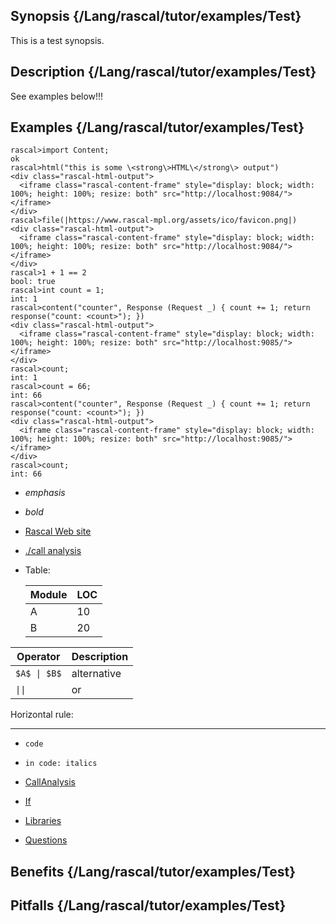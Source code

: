 ## Synopsis {/Lang/rascal/tutor/examples/Test}
This is a test synopsis.
 
## Description {/Lang/rascal/tutor/examples/Test}
See examples below!!!

## Examples  {/Lang/rascal/tutor/examples/Test}
 

```rascal-shell 
rascal>import Content; 
ok
rascal>html("this is some \<strong\>HTML\</strong\> output")
<div class="rascal-html-output">
  <iframe class="rascal-content-frame" style="display: block; width: 100%; height: 100%; resize: both" src="http://localhost:9084/"></iframe>
</div>
rascal>file(|https://www.rascal-mpl.org/assets/ico/favicon.png|)
<div class="rascal-html-output">
  <iframe class="rascal-content-frame" style="display: block; width: 100%; height: 100%; resize: both" src="http://localhost:9084/"></iframe>
</div>
rascal>1 + 1 == 2
bool: true
rascal>int count = 1;
int: 1
rascal>content("counter", Response (Request _) { count += 1; return response("count: <count>"); })
<div class="rascal-html-output">
  <iframe class="rascal-content-frame" style="display: block; width: 100%; height: 100%; resize: both" src="http://localhost:9085/"></iframe>
</div>
rascal>count;
int: 1
rascal>count = 66;
int: 66
rascal>content("counter", Response (Request _) { count += 1; return response("count: <count>"); })
<div class="rascal-html-output">
  <iframe class="rascal-content-frame" style="display: block; width: 100%; height: 100%; resize: both" src="http://localhost:9085/"></iframe>
</div>
rascal>count;
int: 66
```

* _emphasis_
* *bold*
* [Rascal Web site](http:///rascal-mpl.org)
* [./call analysis](../../../../../../Library/lang/rascal/tutor/examples/Test/CallAnalysis/) 
* Table:

  | Module | LOC |
  |--------|-----|
  | A      | 10 |
  | B      | 20 |
   
  
| Operator    | Description |
|------------|------------|
| `$A$ \| $B$` | alternative |
| `\|\|`       | or          |
   
Horizontal rule:

---

* `code`
* `in code: italics`

* [CallAnalysis](../../../../../../Library/lang/rascal/tutor/examples/Test/CallAnalysis/)
* [If](../../../../../../Library/lang/rascal/tutor/examples/Test/If/)
* [Libraries](../../../../../../Library/lang/rascal/tutor/examples/Test/Libraries/)
* [Questions](../../../../../../Library/lang/rascal/tutor/examples/Test/Questions/)

## Benefits {/Lang/rascal/tutor/examples/Test}

## Pitfalls {/Lang/rascal/tutor/examples/Test}

